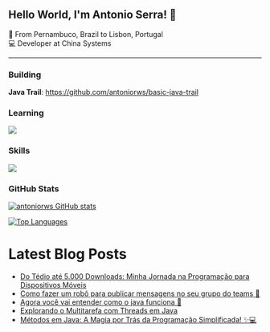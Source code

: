 ## Hello World, I'm Antonio Serra! :wave: 
:round_pushpin: From Pernambuco, Brazil to Lisbon, Portugal
</br>
:computer: Developer at China Systems 
</br>

-----------------------

### Building 
**Java Trail**: https://github.com/antoniorws/basic-java-trail<br/>

### Learning 
<p align="left">
  <a href="https://skillicons.dev">
    <img src="https://skillicons.dev/icons?i=react" />
  </a>
</p>

### Skills
<p align="left">
  <a href="https://skillicons.dev">
    <img src="https://skillicons.dev/icons?i=git,java,javascript,mysql,firebase,html,css" />
  </a>
</p>

### GitHub Stats

<a href="http://www.github.com/antoniorws"><img src="https://github-readme-stats.vercel.app/api?username=antoniorws&show_icons=true&title_color=ffffff&text_color=ffffff&icon_color=f97316&bg_color=38404b&hide_border=true&show_icons=true" alt="antoniorws GitHub stats" /></a>

<a href="https://github.com/antoniorws" align="left"><img src="https://github-readme-stats.vercel.app/api/top-langs/?username=antoniorws&langs_count=10&title_color=ffffff&text_color=ffffff&icon_color=f97316&bg_color=38404b&hide_border=true&locale=en&custom_title=Top%20%Languages" alt="Top Languages" /></a>

 # Latest Blog Posts
 
- [Do Tédio até 5.000 Downloads: Minha Jornada na Programação para Dispositivos Móveis ](https://dev.to/antoniorws/do-tedio-ate-5000-downloads-minha-jornada-na-programacao-para-dispositivos-moveis-16hb)
- [Como fazer um robô para publicar mensagens no seu grupo do teams 🚀 ](https://dev.to/antoniorws/como-fazer-um-robo-para-publicar-mensagens-no-seu-grupo-do-teams-1nd6) 
- [Agora você vai entender como o java funciona 🚀 ](https://dev.to/antoniorws/agora-voce-vai-entender-como-o-java-funciona-23pj)
- [Explorando o Multitarefa com Threads em Java](https://dev.to/antoniorws/explorando-o-multitarefa-com-threads-em-java-cozinhando-cafe-e-preparando-ovos-1ilm)
- [Métodos em Java: A Magia por Trás da Programação Simplificada! ✨💻](https://dev.to/antoniorws/metodos-em-java-a-magia-por-tras-da-programacao-simplificada-292f)
